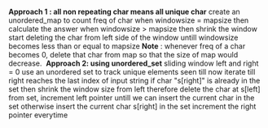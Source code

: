 **Approach 1 : all non repeating char means all unique char**
create an unordered_map to count freq of char
when windowsize = mapsize then calculate the answer
when windowsize > mapsize then shrink the window
start deleting the char from left side of the window untill windowsize becomes less than or equal to
mapsize
**Note** : whenever freq of a char becomes 0, delete that char from map so that the size of map would
decrease.
​
**Approach 2: using unordered_set**
sliding window left and right = 0
use an unordered set to track unique elements seen till now
iterate till right reaches the last index of input string
if char "s[right]" is already in the set then shrink the window size from left
therefore delete the char at s[left] from set, increment left pointer untill we can insert the current char in the set
otherwise insert the current char s[right] in the set
increment the right pointer everytime
​
​
​
​